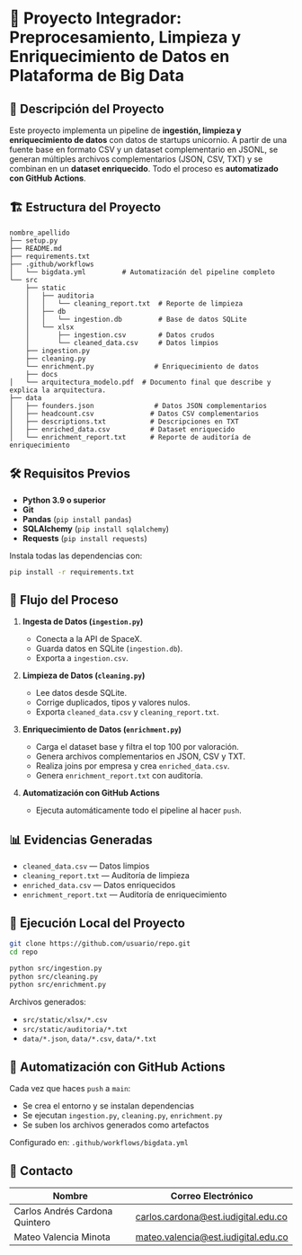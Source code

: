 # 🚀 Proyecto Integrador: Preprocesamiento, Limpieza y Enriquecimiento de Datos en Plataforma de Big Data

## 📌 **Descripción del Proyecto**
Este proyecto implementa un pipeline de **ingestión, limpieza y enriquecimiento de datos** con datos de startups unicornio. A partir de una fuente base en formato CSV y un dataset complementario en JSONL, se generan múltiples archivos complementarios (JSON, CSV, TXT) y se combinan en un **dataset enriquecido**. Todo el proceso es **automatizado con GitHub Actions**.

## 🏗 **Estructura del Proyecto**
```
nombre_apellido
├── setup.py
├── README.md
├── requirements.txt
├── .github/workflows
│   └── bigdata.yml         # Automatización del pipeline completo
└── src
    ├── static
    │   ├── auditoria
    │   │   └── cleaning_report.txt  # Reporte de limpieza
    │   ├── db
    │   │   └── ingestion.db         # Base de datos SQLite
    │   └── xlsx
    │       ├── ingestion.csv        # Datos crudos
    │       └── cleaned_data.csv     # Datos limpios
    ├── ingestion.py
    ├── cleaning.py
    └── enrichment.py               # Enriquecimiento de datos
    ├── docs
│   └── arquitectura_modelo.pdf  # Documento final que describe y explica la arquitectura.
├── data
│   ├── founders.json               # Datos JSON complementarios
│   ├── headcount.csv              # Datos CSV complementarios
│   ├── descriptions.txt           # Descripciones en TXT
│   ├── enriched_data.csv          # Dataset enriquecido
│   └── enrichment_report.txt      # Reporte de auditoría de enriquecimiento
```

## 🛠 **Requisitos Previos**
- **Python 3.9 o superior**
- **Git**
- **Pandas** (`pip install pandas`)
- **SQLAlchemy** (`pip install sqlalchemy`)
- **Requests** (`pip install requests`)

Instala todas las dependencias con:
```bash
pip install -r requirements.txt
```

## 🔄 **Flujo del Proceso**
1. **Ingesta de Datos (`ingestion.py`)**
   - Conecta a la API de SpaceX.
   - Guarda datos en SQLite (`ingestion.db`).
   - Exporta a `ingestion.csv`.

2. **Limpieza de Datos (`cleaning.py`)**
   - Lee datos desde SQLite.
   - Corrige duplicados, tipos y valores nulos.
   - Exporta `cleaned_data.csv` y `cleaning_report.txt`.

3. **Enriquecimiento de Datos (`enrichment.py`)**
   - Carga el dataset base y filtra el top 100 por valoración.
   - Genera archivos complementarios en JSON, CSV y TXT.
   - Realiza joins por empresa y crea `enriched_data.csv`.
   - Genera `enrichment_report.txt` con auditoría.

4. **Automatización con GitHub Actions**
   - Ejecuta automáticamente todo el pipeline al hacer `push`.

## 📊 **Evidencias Generadas**
- `cleaned_data.csv` — Datos limpios
- `cleaning_report.txt` — Auditoría de limpieza
- `enriched_data.csv` — Datos enriquecidos
- `enrichment_report.txt` — Auditoría de enriquecimiento

## 🚀 **Ejecución Local del Proyecto**
```bash
git clone https://github.com/usuario/repo.git
cd repo

python src/ingestion.py
python src/cleaning.py
python src/enrichment.py
```

Archivos generados:
- `src/static/xlsx/*.csv`
- `src/static/auditoria/*.txt`
- `data/*.json`, `data/*.csv`, `data/*.txt`

## 🤖 **Automatización con GitHub Actions**
Cada vez que haces `push` a `main`:
- Se crea el entorno y se instalan dependencias
- Se ejecutan `ingestion.py`, `cleaning.py`, `enrichment.py`
- Se suben los archivos generados como artefactos

Configurado en: `.github/workflows/bigdata.yml`

## 📌 **Contacto**

| Nombre                         | Correo Electrónico                              |
|-------------------------------|--------------------------------------------------|
| Carlos Andrés Cardona Quintero | carlos.cardona@est.iudigital.edu.co             |
| Mateo Valencia Minota         | mateo.valencia@est.iudigital.edu.co              |

